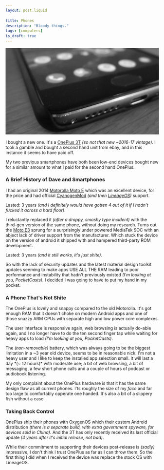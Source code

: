 ```yaml
---
layout: post.liquid

title: Phones
description: "Bloody things."
tags: [computers]
is_draft: true
---
```


![Header Image - A phone](/assets/img/posts/2020-02-15-phones/header.png)

I bought a new one. It's a [OnePlus 3T](https://en.wikipedia.org/wiki/OnePlus_3T) *(so not that new ~2016-17 vintage)*. I took a gamble and bought a second hand unit from ebay, and in this instance it seems to have paid off.

My two previous smartphones have both been low-end devices bought new for a similar amount to what I paid for the second hand OnePlus.

### A Brief History of Dave and Smartphones

I had an original 2014 [Motorolla Moto E](https://en.wikipedia.org/wiki/Moto_E_1st_generation) which was an excellent device, for the price and had official [CyanogenMod](https://en.wikipedia.org/wiki/CyanogenMod) *(and then [LineageOS](https://en.wikipedia.org/wiki/LineageOS))* support.

Lasted: 3 years *(and I definitely would have gotten 4 out of it if I hadn't fucked it across a hard floor)*.

I reluctantly replaced it *(after a droppy, smashy type incident)* with the third-gen version of the same phone, without doing my research. Turns out the [Moto E3](https://en.wikipedia.org/wiki/Moto_E3) sprung for a surprisingly under powered MediaTek SOC with an abject lack of driver support from the manufacturer. Which stuck the device on the version of android it shipped with and hampered third-party ROM development.

Lasted: 3 years *(and it still works, it's just shite)*.

So with the lack of security updates and the latest material design toolkit updates seeming to make apps  USE ALL THE RAM leading to poor performance and instability that hadn't previously existed *(I'm looking at you, PocketCasts)*. I decided I was going to have to put my hand in my pocket.

### A Phone That's Not Shite

The OnePlus is lovely and snappy compared to the old Motorolla. It's got enough RAM that it doesn't choke on modern Android apps and one of those snazzy ARM CPUs with separate high and low power core complexes.

The user interface is responsive again, web browsing is actually do-able again, and I no longer have to do the ten second finger tap while waiting for heavy apps to load *(I'm looking at you, PocketCasts)*.

The *(non-removable)* battery, which was always going to be the biggest limitation in a ~3 year old device, seems to be in reasonable nick. I'm not a heavy user and I like to keep the installed app selection small. It will last a day *(~ 12 hours)* with moderate use; a bit of web browsing, a bit of messaging, a few short phone calls and a couple of hours of podcast or audiobook listening.

My only complaint about the OnePlus hardware is that it has the same design flaw as all current phones. I'ts roughly the size of my *face* and far too large to comfortably opperate one handed. It's also a bit of a slippery fish without a case.

### Taking Back Control

OnePlus ship their phones with OxygenOS which their custom Android distribution *(there is a separate build, with extra government spyware, for devices sold in China)*. And the 3T has only recently received its last official update *(4 years after it's initial release, not bad)*.

While their commitment to supporting their devices post-release is *(sadly)* impressive, I don't think I trust OnePlus as far as I can throw them. So the first thing I did when I received the device was replace the stock OS with LineageOS.

